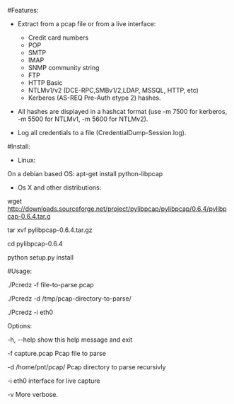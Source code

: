 #Features:

- Extract from a pcap file or from a live interface:
  - Credit card numbers
  - POP
  - SMTP
  - IMAP
  - SNMP community string
  - FTP
  - HTTP Basic
  - NTLMv1/v2 (DCE-RPC,SMBv1/2,LDAP, MSSQL, HTTP, etc)
  - Kerberos (AS-REQ Pre-Auth etype 2) hashes.

- All hashes are displayed in a hashcat format (use -m 7500 for kerberos, -m 5500 for NTLMv1, -m 5600 for NTLMv2).
- Log all credentials to a file (CredentialDump-Session.log).

#Install:

- Linux:

On a debian based OS: apt-get install python-libpcap

- Os X and other distributions: 

wget http://downloads.sourceforge.net/project/pylibpcap/pylibpcap/0.6.4/pylibpcap-0.6.4.tar.g

tar xvf pylibpcap-0.6.4.tar.gz

cd pylibpcap-0.6.4

python setup.py install


#Usage:
 
./Pcredz -f file-to-parse.pcap

./Pcredz -d /tmp/pcap-directory-to-parse/

./Pcredz -i eth0

Options:

  -h, --help          show this help message and exit

  -f capture.pcap     Pcap file to parse

  -d /home/pnt/pcap/  Pcap directory to parse recursivly

  -i eth0             interface for live capture

  -v                  More verbose.



